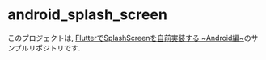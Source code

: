 # android_splash_screen

このプロジェクトは, [FlutterでSplashScreenを自前実装する ~Android編~](https://qiita.com/f13804748827d70ca929/)のサンプルリポジトリです.
